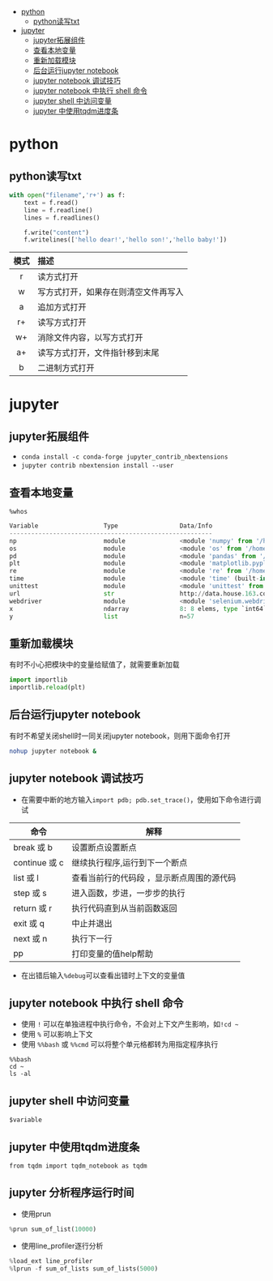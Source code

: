 - [python](#python)
    - [python读写txt](#python读写txt)
- [jupyter](#jupyter)
    - [jupyter拓展组件](#jupyter拓展组件)
    - [查看本地变量](#查看本地变量)
    - [重新加载模块](#重新加载模块)
    - [后台运行jupyter notebook](#后台运行jupyter-notebook)
    - [jupyter notebook 调试技巧](#jupyter-notebook-调试技巧)
    - [jupyter notebook 中执行 shell 命令](#jupyter-notebook-中执行-shell-命令)
    - [jupyter shell 中访问变量](#jupyter-shell-中访问变量)
    - [jupyter 中使用tqdm进度条](#jupyter-中使用tqdm进度条)
# python
## python读写txt
```python
with open("filename",'r+') as f:
    text = f.read()
    line = f.readline()
    lines = f.readlines()

    f.write("content")
    f.writelines(['hello dear!','hello son!','hello baby!'])
```
模式|描述
:---:|:---
r|读方式打开
w|写方式打开，如果存在则清空文件再写入
a|追加方式打开
r+|读写方式打开
w+|消除文件内容，以写方式打开
a+|读写方式打开，文件指针移到末尾
b|二进制方式打开

# jupyter
## jupyter拓展组件
- `conda install -c conda-forge jupyter_contrib_nbextensions`
- `jupyter contrib nbextension install --user`

## 查看本地变量
`%whos`
```python
Variable                  Type                 Data/Info
--------------------------------------------------------
np                        module               <module 'numpy' from '/ho<...>kages/numpy/__init__.py'>
os                        module               <module 'os' from '/home/<...>da3/lib/python3.6/os.py'>
pd                        module               <module 'pandas' from '/h<...>ages/pandas/__init__.py'>
plt                       module               <module 'matplotlib.pyplo<...>es/matplotlib/pyplot.py'>
re                        module               <module 're' from '/home/<...>da3/lib/python3.6/re.py'>
time                      module               <module 'time' (built-in)>
unittest                  module               <module 'unittest' from '<...>.6/unittest/__init__.py'>
url                       str                  http://data.house.163.com<...>districtname=全市#stoppoint
webdriver                 module               <module 'selenium.webdriv<...>m/webdriver/__init__.py'>
x                         ndarray              8: 8 elems, type `int64`, 64 bytes
y                         list                 n=57
```
## 重新加载模块
有时不小心把模块中的变量给赋值了，就需要重新加载
```python
import importlib
importlib.reload(plt)
```
## 后台运行jupyter notebook
有时不希望关闭shell时一同关闭jupyter notebook，则用下面命令打开
```bash
nohup jupyter notebook &
```
## jupyter notebook 调试技巧
- 在需要中断的地方输入`import pdb; pdb.set_trace()`，使用如下命令进行调试

命令 | 解释
-------------|--------------
break 或 b | 设置断点设置断点
continue 或 c | 继续执行程序,运行到下一个断点
list 或 l | 查看当前行的代码段 ，显示断点周围的源代码
step 或 s | 进入函数，步进，一步步的执行
return 或 r | 执行代码直到从当前函数返回
exit 或 q | 中止并退出
next 或 n | 执行下一行
pp | 打印变量的值help帮助
- 在出错后输入`%debug`可以查看出错时上下文的变量值
## jupyter notebook 中执行 shell 命令
- 使用 `!` 可以在单独进程中执行命令，不会对上下文产生影响，如`!cd ~`
- 使用 `%` 可以影响上下文
- 使用 `%%bash` 或 `%%cmd` 可以将整个单元格都转为用指定程序执行
```
%%bash
cd ~
ls -al
```
## jupyter shell 中访问变量
`$variable`

## jupyter 中使用tqdm进度条
`from tqdm import tqdm_notebook as tqdm`

## jupyter 分析程序运行时间
- 使用prun
```python
%prun sum_of_list(10000)
```
- 使用line_profiler逐行分析
```python
%load_ext line_profiler
%lprun -f sum_of_lists sum_of_lists(5000)
```